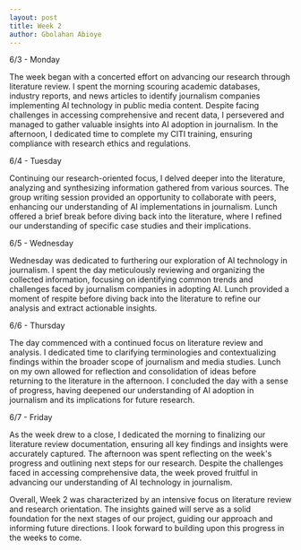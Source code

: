 ```yaml
---
layout: post
title: Week 2
author: Gbolahan Abioye
---
```


6/3 - Monday

The week began with a concerted effort on advancing our research through literature review. I spent the morning scouring academic databases, industry reports, and news articles to identify journalism companies implementing AI technology in public media content. Despite facing challenges in accessing comprehensive and recent data, I persevered and managed to gather valuable insights into AI adoption in journalism. In the afternoon, I dedicated time to complete my CITI training, ensuring compliance with research ethics and regulations.

6/4 - Tuesday

Continuing our research-oriented focus, I delved deeper into the literature, analyzing and synthesizing information gathered from various sources. The group writing session provided an opportunity to collaborate with peers, enhancing our understanding of AI implementations in journalism. Lunch offered a brief break before diving back into the literature, where I refined our understanding of specific case studies and their implications.

6/5 - Wednesday

Wednesday was dedicated to furthering our exploration of AI technology in journalism. I spent the day meticulously reviewing and organizing the collected information, focusing on identifying common trends and challenges faced by journalism companies in adopting AI. Lunch provided a moment of respite before diving back into the literature to refine our analysis and extract actionable insights.

6/6 - Thursday

The day commenced with a continued focus on literature review and analysis. I dedicated time to clarifying terminologies and contextualizing findings within the broader scope of journalism and media studies. Lunch on my own allowed for reflection and consolidation of ideas before returning to the literature in the afternoon. I concluded the day with a sense of progress, having deepened our understanding of AI adoption in journalism and its implications for future research.

6/7 - Friday

As the week drew to a close, I dedicated the morning to finalizing our literature review documentation, ensuring all key findings and insights were accurately captured. The afternoon was spent reflecting on the week's progress and outlining next steps for our research. Despite the challenges faced in accessing comprehensive data, the week proved fruitful in advancing our understanding of AI technology in journalism.

Overall, Week 2 was characterized by an intensive focus on literature review and research orientation. The insights gained will serve as a solid foundation for the next stages of our project, guiding our approach and informing future directions. I look forward to building upon this progress in the weeks to come.
